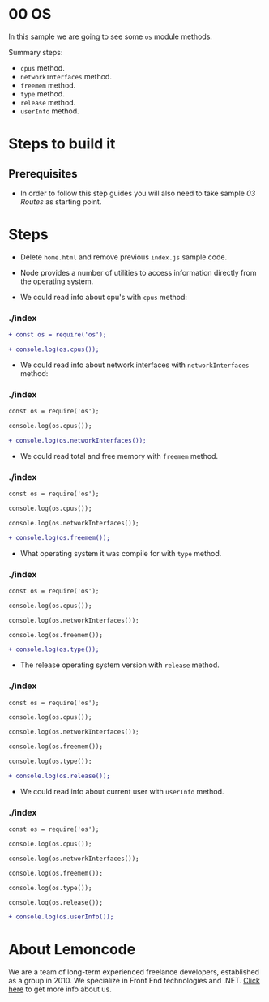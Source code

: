 # 00 OS

In this sample we are going to see some `os` module methods.

Summary steps:

- `cpus` method.
- `networkInterfaces` method.
- `freemem` method.
- `type` method.
- `release` method.
- `userInfo` method.

# Steps to build it

## Prerequisites

- In order to follow this step guides you will also need to take sample _03 Routes_ as starting point.

# Steps

- Delete `home.html` and remove previous `index.js` sample code.

- Node provides a number of utilities to access information directly from the operating system.

- We could read info about cpu's with `cpus` method:

### ./index

```diff
+ const os = require('os');

+ console.log(os.cpus());

```

- We could read info about network interfaces with `networkInterfaces` method:

### ./index

```diff
const os = require('os');

console.log(os.cpus());

+ console.log(os.networkInterfaces());

```

- We could read total and free memory with `freemem` method.

### ./index

```diff
const os = require('os');

console.log(os.cpus());

console.log(os.networkInterfaces());

+ console.log(os.freemem());

```

- What operating system it was compile for with `type` method.

### ./index

```diff
const os = require('os');

console.log(os.cpus());

console.log(os.networkInterfaces());

console.log(os.freemem());

+ console.log(os.type());

```

- The release operating system version with `release` method.

### ./index

```diff
const os = require('os');

console.log(os.cpus());

console.log(os.networkInterfaces());

console.log(os.freemem());

console.log(os.type());

+ console.log(os.release());

```

- We could read info about current user with `userInfo` method.

### ./index

```diff
const os = require('os');

console.log(os.cpus());

console.log(os.networkInterfaces());

console.log(os.freemem());

console.log(os.type());

console.log(os.release());

+ console.log(os.userInfo());

```

# About Lemoncode

We are a team of long-term experienced freelance developers, established as a group in 2010.
We specialize in Front End technologies and .NET. [Click here](http://lemoncode.net/services/en/#en-home) to get more info about us.
